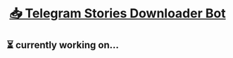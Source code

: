 <h1 align='center'><a href='https://t.me/tg_stories_downloader_bot'>📥 Telegram Stories Downloader Bot</a></h1>

<h2>⏳ currently working on...</h2>
